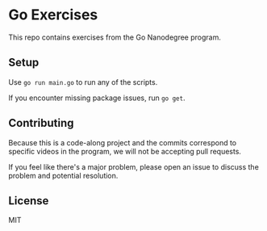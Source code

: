 # Go Exercises

This repo contains exercises from the Go Nanodegree program.

## Setup

Use `go run main.go` to run any of the scripts.

If you encounter missing package issues, run `go get`.

## Contributing

Because this is a code-along project and the commits correspond to specific videos in the program, we will not be accepting pull requests.

If you feel like there's a major problem, please open an issue to discuss the problem and potential resolution.

## License

MIT
